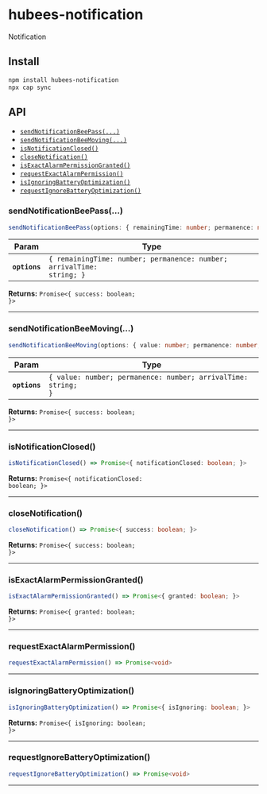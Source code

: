 # hubees-notification

Notification

## Install

```bash
npm install hubees-notification
npx cap sync
```

## API

<docgen-index>

* [`sendNotificationBeePass(...)`](#sendnotificationbeepass)
* [`sendNotificationBeeMoving(...)`](#sendnotificationbeemoving)
* [`isNotificationClosed()`](#isnotificationclosed)
* [`closeNotification()`](#closenotification)
* [`isExactAlarmPermissionGranted()`](#isexactalarmpermissiongranted)
* [`requestExactAlarmPermission()`](#requestexactalarmpermission)
* [`isIgnoringBatteryOptimization()`](#isignoringbatteryoptimization)
* [`requestIgnoreBatteryOptimization()`](#requestignorebatteryoptimization)

</docgen-index>

<docgen-api>
<!--Update the source file JSDoc comments and rerun docgen to update the docs below-->

### sendNotificationBeePass(...)

```typescript
sendNotificationBeePass(options: { remainingTime: number; permanence: number; arrivalTime: string; }) => Promise<{ success: boolean; }>
```

| Param         | Type                                                                             |
| ------------- | -------------------------------------------------------------------------------- |
| **`options`** | <code>{ remainingTime: number; permanence: number; arrivalTime: string; }</code> |

**Returns:** <code>Promise&lt;{ success: boolean; }&gt;</code>

--------------------


### sendNotificationBeeMoving(...)

```typescript
sendNotificationBeeMoving(options: { value: number; permanence: number; arrivalTime: string; }) => Promise<{ success: boolean; }>
```

| Param         | Type                                                                     |
| ------------- | ------------------------------------------------------------------------ |
| **`options`** | <code>{ value: number; permanence: number; arrivalTime: string; }</code> |

**Returns:** <code>Promise&lt;{ success: boolean; }&gt;</code>

--------------------


### isNotificationClosed()

```typescript
isNotificationClosed() => Promise<{ notificationClosed: boolean; }>
```

**Returns:** <code>Promise&lt;{ notificationClosed: boolean; }&gt;</code>

--------------------


### closeNotification()

```typescript
closeNotification() => Promise<{ success: boolean; }>
```

**Returns:** <code>Promise&lt;{ success: boolean; }&gt;</code>

--------------------


### isExactAlarmPermissionGranted()

```typescript
isExactAlarmPermissionGranted() => Promise<{ granted: boolean; }>
```

**Returns:** <code>Promise&lt;{ granted: boolean; }&gt;</code>

--------------------


### requestExactAlarmPermission()

```typescript
requestExactAlarmPermission() => Promise<void>
```

--------------------


### isIgnoringBatteryOptimization()

```typescript
isIgnoringBatteryOptimization() => Promise<{ isIgnoring: boolean; }>
```

**Returns:** <code>Promise&lt;{ isIgnoring: boolean; }&gt;</code>

--------------------


### requestIgnoreBatteryOptimization()

```typescript
requestIgnoreBatteryOptimization() => Promise<void>
```

--------------------

</docgen-api>
